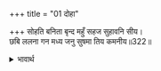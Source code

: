 +++
title = "01 दोहा"

+++
सोहति बनिता बृन्द महुँ सहज सुहावनि सीय।  
छबि ललना गन मध्य जनु सुषमा तिय कमनीय॥322॥  

<details><summary>भावार्थ</summary>

सहज ही सुन्दरी सीताजी स्त्रियों के समूह में इस प्रकार शोभा पा रही हैं, मानो छबि रूपी ललनाओं के समूह के बीच साक्षात परम मनोहर शोभा रूपी स्त्री सुशोभित हो॥322॥  
</details>



